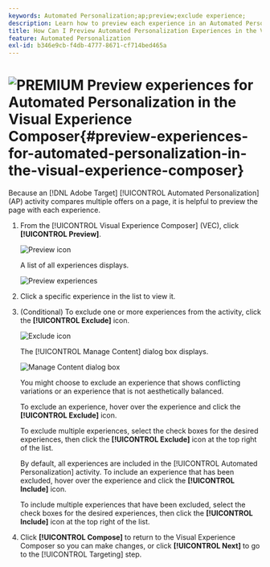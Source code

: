 ```yaml
---
keywords: Automated Personalization;ap;preview;exclude experience;
description: Learn how to preview each experience in an Automated Personalization (AP) activity in Adobe Target using the Visual Experience Composer (VEC).
title: How Can I Preview Automated Personalization Experiences in the VEC?
feature: Automated Personalization
exl-id: b346e9cb-f4db-4777-8671-cf714bed465a
---
```

# ![PREMIUM](/help/assets/premium.png) Preview experiences for Automated Personalization in the Visual Experience Composer{#preview-experiences-for-automated-personalization-in-the-visual-experience-composer}

Because an [!DNL Adobe Target] [!UICONTROL Automated Personalization] (AP) activity compares multiple offers on a page, it is helpful to preview the page with each experience.

1. From the [!UICONTROL Visual Experience Composer] (VEC), click **[!UICONTROL Preview]**.

   ![Preview icon](/help/c-activities/t-automated-personalization/assets/preview.png)

   A list of all experiences displays.

   ![Preview experiences](/help/c-activities/t-automated-personalization/assets/ap_preview-new.png)

1. Click a specific experience in the list to view it.

1. (Conditional) To exclude one or more experiences from the activity, click the **[!UICONTROL Exclude]** icon.

   ![Exclude icon](/help/c-activities/t-automated-personalization/assets/ap_exclude-new.png)

   The [!UICONTROL Manage Content] dialog box displays.

   ![Manage Content dialog box](/help/c-activities/t-automated-personalization/assets/preview-exclude.png)

   You might choose to exclude an experience that shows conflicting variations or an experience that is not aesthetically balanced.

   To exclude an experience, hover over the experience and click the **[!UICONTROL Exclude]** icon.

   To exclude multiple experiences, select the check boxes for the desired experiences, then click the **[!UICONTROL Exclude]** icon at the top right of the list.

   By default, all experiences are included in the [!UICONTROL Automated Personalization] activity. To include an experience that has been excluded, hover over the experience and click the  **[!UICONTROL Include]** icon.

   To include multiple experiences that have been excluded, select the check boxes for the desired experiences, then click the **[!UICONTROL Include]** icon at the top right of the list. 

1. Click **[!UICONTROL Compose]** to return to the Visual Experience Composer so you can make changes, or click **[!UICONTROL Next]** to go to the [!UICONTROL Targeting] step.
